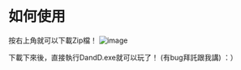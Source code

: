# 如何使用
按右上角就可以下載Zip檔！
![image](https://github.com/kkian481718/3D_Maze_Chasing/assets/39194102/a1fca6fe-f10a-4c4d-a311-1d131dd84975)

下載下來後，直接執行DandD.exe就可以玩了！
(有bug拜託跟我講) ：）
